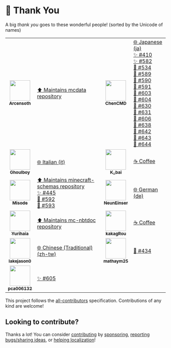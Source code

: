 # 💛 Thank You

A big _thank you_ goes to these wonderful people! (sorted by the Unicode of names)

<!-- ALL-CONTRIBUTORS-LIST:START - Do not remove or modify this section -->
<!-- prettier-ignore-start -->
<!-- markdownlint-disable -->
<table>
  <tr>
    <td align="center"><a href="https://github.com/Arcensoth"><img src="https://avatars2.githubusercontent.com/u/1885643?s=460&u=6c40bfd2701329a442810831d3a2cf954c8cf5de&v=4" width="64px;" alt=""/><br /><sub><b>Arcensoth</b></sub></a></td><td align="left"><a href="https://github.com/Arcensoth/mcdata" target="_blank" title="Dependency">⬆️ Maintains mcdata repository</a></td>
    <td align="center"><a href="https://github.com/ChenCMD"><img src="https://avatars2.githubusercontent.com/u/46134240?s=460&u=ca934b86e5189ea9c598a51358571e777e21aa2f&v=4" width="64px;" alt=""/><br /><sub><b>ChenCMD</b></sub></a></td><td align="left"><a href="https://github.com/SPGoding/datapack-language-server/commits?author=ChenCMD" target="_blank" title="Localization">🌐 Japanese (ja)</a><br><a href="https://github.com/SPGoding/datapack-language-server/issues/410" target="_blank" title="Ideas, Planning, and Feedback">✨ #410</a><br><a href="https://github.com/SPGoding/datapack-language-server/issues/582" target="_blank" title="Ideas, Planning, and Feedback">✨ #582</a><br><a href="https://github.com/SPGoding/datapack-language-server/issues/534" target="_blank" title="Bug reports">🐛 #534</a><br><a href="https://github.com/SPGoding/datapack-language-server/issues/589" target="_blank" title="Bug reports">🐛 #589</a><br><a href="https://github.com/SPGoding/datapack-language-server/issues/590" target="_blank" title="Bug reports">🐛 #590</a><br><a href="https://github.com/SPGoding/datapack-language-server/issues/591" target="_blank" title="Bug reports">🐛 #591</a><br><a href="https://github.com/SPGoding/datapack-language-server/issues/603" target="_blank" title="Bug reports">🐛 #603</a><br><a href="https://github.com/SPGoding/datapack-language-server/issues/604" target="_blank" title="Bug reports">🐛 #604</a><br><a href="https://github.com/SPGoding/datapack-language-server/issues/630" target="_blank" title="Bug reports">🐛 #630</a><br><a href="https://github.com/SPGoding/datapack-language-server/issues/631" target="_blank" title="Bug reports">🐛 #631</a><br><a href="https://github.com/SPGoding/datapack-language-server/issues/606" target="_blank" title="Bug reports">🐛 #606</a><br><a href="https://github.com/SPGoding/datapack-language-server/issues/638" target="_blank" title="Bug reports">🐛 #638</a><br><a href="https://github.com/SPGoding/datapack-language-server/issues/642" target="_blank" title="Bug reports">🐛 #642</a><br><a href="https://github.com/SPGoding/datapack-language-server/issues/643" target="_blank" title="Bug reports">🐛 #643</a><br><a href="https://github.com/SPGoding/datapack-language-server/issues/644" target="_blank" title="Bug reports">🐛 #644</a></td>
  </tr>
  <tr>
    <td align="center"><a href="https://github.com/Ghoulboy78"><img src="https://avatars1.githubusercontent.com/u/53367549?s=460&v=4" width="64px;" alt=""/><br /><sub><b>Ghoulboy</b></sub></a></td><td align="left"><a href="https://github.com/SPGoding/datapack-language-server/commits?author=Ghoulboy78" target="_blank" title="Localization">🌐 Italian (it)</a></td>
    <td align="center"><a href="https://afdian.net/@k_bai"><img src="https://pic1.afdiancdn.com/user/f34c5d62954411e8948a52540025c377/avatar/a08952a177bcf9aa806e710c0d695dc3_w719_h720_s657.jpg?imageView2/1/w/240/h/240" width="64px;" alt=""/><br /><sub><b>K_bai</b></sub></a></td><td align="left"><a href="https://github.com/sponsors/SPGoding" target="_blank" title="Financial support">☕ Coffee</a></td>
  </tr>
  <tr>
    <td align="center"><a href="https://github.com/misode"><img src="https://avatars1.githubusercontent.com/u/17352009?s=460&u=2813225036a78ea0c585fa5f9150d448c3a8ff8e&v=4" width="64px;" alt=""/><br /><sub><b>Misode</b></sub></a></td><td align="left"><a href="https://github.com/misode/minecraft-schemas" target="_blank" title="Dependency">⬆️ Maintains minecraft-schemas repository</a><br><a href="https://github.com/SPGoding/datapack-language-server/issues/445" target="_blank" title="Ideas, Planning, and Feedback">✨ #445</a><br><a href="https://github.com/SPGoding/datapack-language-server/issues/592" target="_blank" title="Bug reports">🐛 #592</a><br><a href="https://github.com/SPGoding/datapack-language-server/issues/593" target="_blank" title="Bug reports">🐛 #593</a></td>
    <td align="center"><a href="https://github.com/NeunEinser"><img src="https://avatars3.githubusercontent.com/u/12124394?s=460&v=4" width="64px;" alt=""/><br /><sub><b>NeunEinser</b></sub></a></td><td align="left"><a href="https://github.com/SPGoding/datapack-language-server/commits?author=NeunEinser" target="_blank" title="Localization">🌐 German (de)</a></td>
  </tr>
  <tr>
    <td align="center"><a href="https://github.com/Yurihaia"><img src="https://avatars3.githubusercontent.com/u/17830663?s=400&u=4959d74e027642f5a207dcd5e112005c5932b844&v=4" width="64px;" alt=""/><br /><sub><b>Yurihaia</b></sub></a></td><td align="left"><a href="https://github.com/Yurihaia/mc-nbtdoc" target="_blank" title="Dependency">⬆️ Maintains mc-nbtdoc repository</a></td>
    <td align="center"><a href="https://www.mcbbs.net/home.php?mod=space&uid=10240"><img src="https://www.mcbbs.net/uc_server/avatar.php?uid=10240&size=middle" width="64px;" alt=""/><br /><sub><b>kakagRou</b></sub></a></td><td align="left"><a href="https://github.com/sponsors/SPGoding" target="_blank" title="Financial support">☕ Coffee</a></td>
  </tr>
  <tr>
    <td align="center"><a href="https://github.com/lakejason0"><img src="https://avatars1.githubusercontent.com/u/36039861?s=460&v=4" width="64px;" alt=""/><br /><sub><b>lakejason0</b></sub></a></td><td align="left"><a href="https://github.com/SPGoding/datapack-language-server/commits?author=lakejason0" target="_blank" title="Localization">🌐 Chinese (Traditional) (zh-tw)</a></td>
    <td align="center"><a href="https://github.com/mathaym25"><img src="https://avatars2.githubusercontent.com/u/35702771?s=460&u=393d01acff13df6e83beb953bd6f916f514f5141&v=4" width="64px;" alt=""/><br /><sub><b>mathaym25</b></sub></a></td><td align="left"><a href="https://github.com/SPGoding/datapack-language-server/issues/434" target="_blank" title="Bug reports">🐛 #434</a></td>
  </tr>
  <tr>
    <td align="center"><a href="https://github.com/pca006132"><img src="https://avatars3.githubusercontent.com/u/12198657?s=460&v=4" width="64px;" alt=""/><br /><sub><b>pca006132</b></sub></a></td><td align="left"><a href="https://github.com/SPGoding/datapack-language-server/issues/605" target="_blank" title="Ideas, Planning, and Feedback">✨ #605</a></td>
  </tr>
</table>

<!-- markdownlint-enable -->
<!-- prettier-ignore-end -->
<!-- ALL-CONTRIBUTORS-LIST:END -->

This project follows the [all-contributors](https://github.com/all-contributors/all-contributors) specification. Contributions of any kind are welcome!

## Looking to contribute?

Thanks a lot! You can consider [contributing](https://github.com/SPGoding/datapack-language-server/blob/master/CONTRIBUTING.md)
by [sponsoring](https://github.com/sponsors/SPGoding), [reporting bugs/sharing ideas](https://github.com/SPGoding/datapack-language-server/issues/new),
or [helping localization](https://l10n.spgoding.com)!
